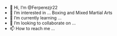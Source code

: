 - 👋 Hi, I’m @Ferperezjr22
- 👀 I’m interested in ... Boxing and Mixed Martial Arts
- 🌱 I’m currently learning ...
- 💞️ I’m looking to collaborate on ...
- 📫 How to reach me ...

<!---
Ferperezjr22/Ferperezjr22 is a ✨ special ✨ repository because its `README.md` (this file) appears on your GitHub profile.
You can click the Preview link to take a look at your changes.
--->

